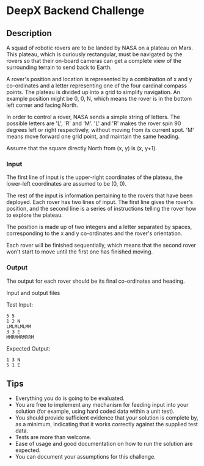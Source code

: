 # DeepX Backend Challenge

## Description

A squad of robotic rovers are to be landed by NASA on a plateau on Mars.
This plateau, which is curiously rectangular, must be navigated by the rovers so that their on-board cameras can get a complete view of the surrounding terrain to send back to Earth.

A rover's position and location is represented by a combination of x and y co-ordinates and a letter representing one of the four cardinal compass points. The plateau is divided up into a grid to simplify navigation. An example position might be 0, 0, N, which means the rover is in the bottom left corner and facing North.

In order to control a rover, NASA sends a simple string of letters. The possible letters are 'L', 'R' and 'M'. 'L' and 'R' makes the rover spin 90 degrees left or right respectively, without moving from its current spot. 'M' means move forward one grid point, and maintain the same heading.

Assume that the square directly North from (x, y) is (x, y+1).

### Input

The first line of input is the upper-right coordinates of the plateau, the lower-left coordinates are assumed to be (0, 0).

The rest of the input is information pertaining to the rovers that have been deployed. Each rover has two lines of input. The first line gives the rover's position, and the second line is a series of instructions telling the rover how to explore the plateau.

The position is made up of two integers and a letter separated by spaces, corresponding to the x and y co-ordinates and the rover's orientation.

Each rover will be finished sequentially, which means that the second rover won't start to move until the first one has finished moving.

### Output

The output for each rover should be its final co-ordinates and heading.

Input and output files

Test Input:
```
5 5
1 2 N
LMLMLMLMM
3 3 E
MMRMMRMRRM
```
Expected Output:
```
1 3 N
5 1 E
```

## Tips

- Everything you do is going to be evaluated.
- You are free to implement any mechanism for feeding input into your solution (for example, using hard coded data within a unit test).
- You should provide sufficient evidence that your solution is complete by, as a minimum, indicating that it works correctly against the supplied test data.
- Tests are more than welcome.
- Ease of usage and good documentation on how to run the solution are expected.
- You can document your assumptions for this challenge.
